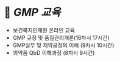 # 💊 _GMP 교육_
* 보건복지인재원 온라인 교육
* GMP 규정 및 품질관리개론(16차시 17시간)
* GMP실무 및 제약공정의 이해 (9차시 10시간)
* 의약품 QbD 이해과정 (8차시 9시간)
